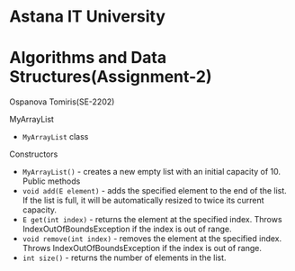 # Astana IT University
# Algorithms and Data Structures(Assignment-2)
Ospanova Tomiris(SE-2202)


MyArrayList

- `MyArrayList` class

Constructors
- `MyArrayList()` - creates a new empty list with an initial capacity of 10.
Public methods
- `void add(E element)` - adds the specified element to the end of the list. If the list is full, it will be automatically resized to twice its current capacity.
- `E get(int index)` - returns the element at the specified index. Throws IndexOutOfBoundsException if the index is out of range.
- `void remove(int index)` - removes the element at the specified index. Throws IndexOutOfBoundsException if the index is out of range.
- `int size()` - returns the number of elements in the list.
